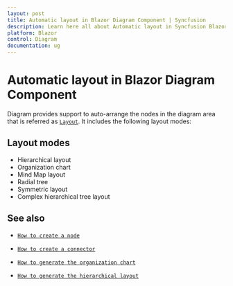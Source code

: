 ```yaml
---
layout: post
title: Automatic layout in Blazor Diagram Component | Syncfusion
description: Learn here all about Automatic layout in Syncfusion Blazor Diagram component and more.
platform: Blazor
control: Diagram
documentation: ug
---
```


# Automatic layout in Blazor Diagram Component

Diagram provides support to auto-arrange the nodes in the diagram area that is referred as [`Layout`](https://help.syncfusion.com/cr/blazor/Syncfusion.Blazor.Diagrams.DiagramLayout.html). It includes the following layout modes:

## Layout modes

* Hierarchical layout
* Organization chart
* Mind Map layout
* Radial tree
* Symmetric layout
* Complex hierarchical tree layout

## See also

* [`How to create a node`](../nodes/nodes)

* [`How to create a connector`](../connectors/connectors)

* [`How to generate the organization chart`](./organizational-chart)

* [`How to generate the hierarchical layout`](./hierarchical-layout)
